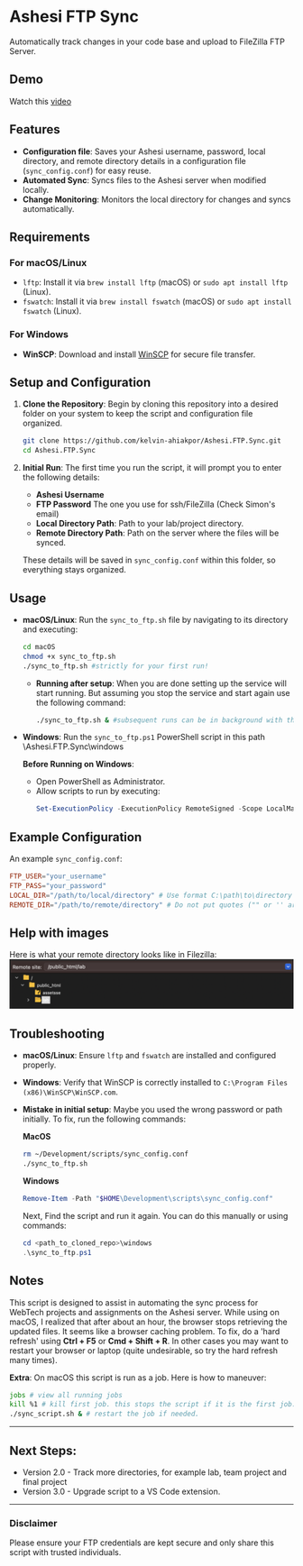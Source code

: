 
# Ashesi FTP Sync 

Automatically track changes in your code base and upload to FileZilla FTP Server.

## Demo
Watch this [video](https://youtube.com)

## Features

- **Configuration file**: Saves your Ashesi username, password, local directory, and remote directory details in a configuration file (`sync_config.conf`) for easy reuse.
- **Automated Sync**: Syncs files to the Ashesi server when modified locally.
- **Change Monitoring**: Monitors the local directory for changes and syncs automatically.

## Requirements

### For macOS/Linux

- `lftp`: Install it via `brew install lftp` (macOS) or `sudo apt install lftp` (Linux).
- `fswatch`: Install it via `brew install fswatch` (macOS) or `sudo apt install fswatch` (Linux).

### For Windows

- **WinSCP**: Download and install [WinSCP](https://winscp.net/eng/download.php) for secure file transfer.

## Setup and Configuration

1. **Clone the Repository**: Begin by cloning this repository into a desired folder on your system to keep the script and configuration file organized.
    ```bash
    git clone https://github.com/kelvin-ahiakpor/Ashesi.FTP.Sync.git
    cd Ashesi.FTP.Sync
    ```

2. **Initial Run**: The first time you run the script, it will prompt you to enter the following details:
    - **Ashesi Username**
    - **FTP Password** The one you use for ssh/FileZilla (Check Simon's email)
    - **Local Directory Path**: Path to your lab/project directory.
    - **Remote Directory Path**: Path on the server where the files will be synced.

    These details will be saved in `sync_config.conf` within this folder, so everything stays organized.

## Usage

- **macOS/Linux**: Run the `sync_to_ftp.sh` file by navigating to its directory and executing:
    ```bash
    cd macOS
    chmod +x sync_to_ftp.sh
    ./sync_to_ftp.sh #strictly for your first run!
    ```

  * **Running after setup**: When you are done setting up the service will start running. But assuming you stop the service and start again use the following command:
    ```bash
    ./sync_to_ftp.sh & #subsequent runs can be in background with the added &
    ```

- **Windows**: Run the `sync_to_ftp.ps1` PowerShell script in this path \Ashesi.FTP.Sync\windows

    **Before Running on Windows**:
    - Open PowerShell as Administrator.
    - Allow scripts to run by executing:
        ```powershell
        Set-ExecutionPolicy -ExecutionPolicy RemoteSigned -Scope LocalMachine
        ```

## Example Configuration

An example `sync_config.conf`:

```conf
FTP_USER="your_username"
FTP_PASS="your_password"
LOCAL_DIR="/path/to/local/directory" # Use format C:\path\to\directory for Windows
REMOTE_DIR="/path/to/remote/directory" # Do not put quotes ("" or '' around your path)
```

## Help with images
Here is what your remote directory looks like in Filezilla:
![Filezilla1](https://github.com/kelvin-ahiakpor/kelvin-ahiakpor.github.io/blob/main/images/ftpsync1.png)

## Troubleshooting

- **macOS/Linux**: Ensure `lftp` and `fswatch` are installed and configured properly.
- **Windows**: Verify that WinSCP is correctly installed to `C:\Program Files (x86)\WinSCP\WinSCP.com`.
- **Mistake in initial setup**: Maybe you used the wrong password or path initially. To fix, run the following commands:
    
    **MacOS**
    ```bash
    rm ~/Development/scripts/sync_config.conf
    ./sync_to_ftp.sh
    ```

    **Windows**
    ```powershell
    Remove-Item -Path "$HOME\Development\scripts\sync_config.conf"
    ```

    Next, Find the script and run it again. You can do this manually or using commands:

    ```powershell
    cd <path_to_cloned_repo>\windows 
    .\sync_to_ftp.ps1
    ```

## Notes

This script is designed to assist in automating the sync process for WebTech projects and assignments on the Ashesi server.
While using on macOS, I realized that after about an hour, the browser stops retrieving the updated files. 
It seems like a browser caching problem. To fix, do a 'hard refresh' using  **Ctrl + F5** or **Cmd + Shift + R**.
In other cases you may want to restart your browser or laptop (quite undesirable, so try the hard refresh many times). 

**Extra**:
On macOS this script is run as a job. Here is how to maneuver:

```bash
jobs # view all running jobs
kill %1 # kill first job. this stops the script if it is the first job.  
./sync_script.sh & # restart the job if needed.
```

---

## Next Steps: 
- Version 2.0 - Track more directories, for example lab, team project and final project  
- Version 3.0 - Upgrade script to a VS Code extension.

---

### Disclaimer

Please ensure your FTP credentials are kept secure and only share this script with trusted individuals.

